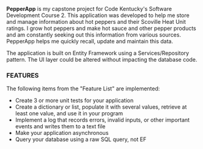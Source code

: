 **PepperApp** is my capstone project for Code Kentucky's Software Development Course 2.
This application was developed to help me store and manage information about hot peppers and their Scoville Heat Unit ratings.
I grow hot peppers and make hot sauce and other pepper products and am constantly seeking out this information from various sources.
PepperApp helps me quickly recall, update and maintain this data.

The application is built on Entity Framework using a Services/Repository pattern.
The UI layer could be altered without impacting the database code.

### FEATURES
The following items from the "Feature List" are implemented:
- Create 3 or more unit tests for your application
- Create a dictionary or list, populate it with several values, retrieve at least one value, and use it in your program
- Implement a log that records errors, invalid inputs, or other important events and writes them to a text file
- Make your application asynchronous
- Query your database using a raw SQL query, not EF


